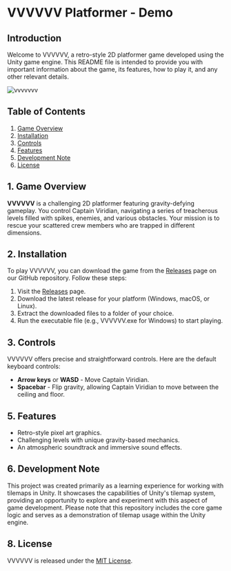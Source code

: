 # VVVVVV Platformer - Demo

## Introduction
Welcome to VVVVVV, a retro-style 2D platformer game developed using the Unity game engine. This README file is intended to provide you with important information about the game, its features, how to play it, and any other relevant details.

![vvvvvvv](https://github.com/calalalizade/UnityGames_Collection/assets/60787777/13d4c0cd-cf84-4650-9714-8d13df975f95)


## Table of Contents
1. [Game Overview](#game-overview)
2. [Installation](#installation)
3. [Controls](#controls)
4. [Features](#features)
5. [Development Note](#development-note)
6. [License](#license)

## 1. Game Overview
**VVVVVV** is a challenging 2D platformer featuring gravity-defying gameplay. You control Captain Viridian, navigating a series of treacherous levels filled with spikes, enemies, and various obstacles. Your mission is to rescue your scattered crew members who are trapped in different dimensions.

## 2. Installation
To play VVVVVV, you can download the game from the [Releases](https://github.com/calalalizade/UnityGames_Collection/releases) page on our GitHub repository. Follow these steps:

1. Visit the [Releases](https://github.com/calalalizade/UnityGames_Collection/releases) page.
2. Download the latest release for your platform (Windows, macOS, or Linux).
3. Extract the downloaded files to a folder of your choice.
4. Run the executable file (e.g., VVVVVV.exe for Windows) to start playing.

## 3. Controls
VVVVVV offers precise and straightforward controls. Here are the default keyboard controls:

- **Arrow keys** or **WASD** - Move Captain Viridian.
- **Spacebar** - Flip gravity, allowing Captain Viridian to move between the ceiling and floor.

## 5. Features
- Retro-style pixel art graphics.
- Challenging levels with unique gravity-based mechanics.
- An atmospheric soundtrack and immersive sound effects.

## 6. Development Note
This project was created primarily as a learning experience for working with tilemaps in Unity. It showcases the capabilities of Unity's tilemap system, providing an opportunity to explore and experiment with this aspect of game development. Please note that this repository includes the core game logic and serves as a demonstration of tilemap usage within the Unity engine.

## 8. License
VVVVVV is released under the [MIT License](../LICENSE.md).
